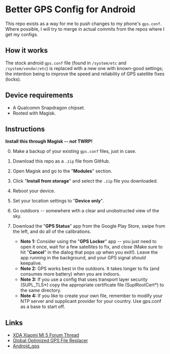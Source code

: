 # Better GPS Config for Android
This repo exists as a way for me to push changes to my phone's `gps.conf`.  Where possible, I will try to merge in actual commits from the repos where I get my configs.

## How it works
The stock android `gps.conf` file (found in `/system/etc` and `/system/vendor/etc`) is replaced with a new one with known-good settings;  the intention being to improve the speed and reliability of GPS satellite fixes (locks).

## Device requirements
- A Qualcomm Snapdragon chipset.
- Rooted with Magisk.

## Instructions
**Install this through Magisk -- *not* TWRP!**

0. Make a backup of your existing `gps.conf` files, just in case.
1. Download this repo as a `.zip` file from GitHub.
2. Open Magisk and go to the "**Modules**" section.
3. Click "**Install from storage**" and select the `.zip` file you downloaded.
4. Reboot your device.
5. Set your location settings to "**Device only**".
6. Go outdoors -- somewhere with a clear and unobstructed view of the sky.
7. Download the "**GPS Status**" app from the Google Play Store, swipe from the left, and do all of the calibrations.

   - **Note 1:** Consider using the "**GPS Locker**" app -- you just need to open it once, wait for a few satellites to fix, and close (Make sure to hit "**Cancel**" in the dialog that pops up when you exit!).  Leave the app running in the background, and your GPS signal *should* keepalive.
   - **Note 2:** GPS works best in the outdoors.  It takes longer to fix (and consumes more battery) when you are indoors.
   - **Note 3:** If you use a config that uses transport layer security (SUPL_TLS*) copy the appropriate certificate file (SuplRootCert*) to the same directory.
   - **Note 4:** If you like to create your own file, remember to modify your NTP server and supplicant provider for your country. Use gps.conf as a base to start off.

## Links
- [XDA Xiaomi MI 5 Forum Thread](https://forum.xda-developers.com/mi-5/how-to/step-step-definitive-gps-solution-global-t3695769)
- [Global Optimized GPS File Replacer](https://github.com/JonasCardoso/optmizedgpsconf)
- [Android_gps](https://github.com/Astralix/Android_gps)
